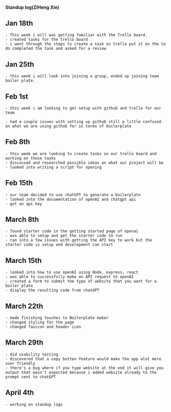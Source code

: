 #### Standup log(ZiHeng Xie)

## Jan 18th

    - This week i will was getting familiar with the Trello board.
    - created tasks for the trello board
    - i went through the steps to create a task on trello put it on the to do completed the task and asked for a review

## Jan 25th

    - this week i will look into joining a group, ended up joining team boiler plate.

## Feb 1st

    - this week i am looking to get setup with github and trello for our team

    - had a couple issues with setting up github still a little confused on what we are using github for in terms of boilerplate

## Feb 8th

    - this week we are looking to create tasks on our trello board and working on those tasks
    - discussed and researched possible ideas on what our project will be
    - looked into writing a script for opening

## Feb 15th

    - our team decided to use chatGPT to generate a boilerplate
    - looked into the documentation of openAI and chatgpt api
    - got an api key

## March 8th

    - found starter code in the getting started page of openai
    - was able to setup and get the starter code to run
    - ran into a few issues with getting the API key to work but the starter code is setup and development can start

## March 15th

    - looked into how to use openAI using Node, express, react
    - was able to successfully make an API request to openAI
    - created a form to submit the type of website that you want for a boiler plate
    - display the resulting code from chatGPT

## March 22th

    - made finishing touches to Boilerplate maker
    - changed styling for the page
    - changed favicon and header icon

## March 29th

    - did usability testing
    - discovered that a copy button feature would make the app alot more user friendly
    - there's a bug where if you type website at the end it will give you output that wasn't expected because i added website already to the prompt sent to chatGPT

## April 4th

    - working on standup logs
